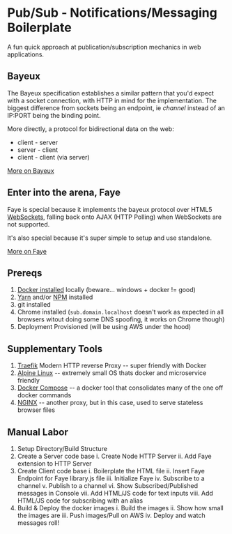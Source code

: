 # Pub/Sub - Notifications/Messaging Boilerplate

A fun quick approach at publication/subscription mechanics in web applications.

## Bayeux

The Bayeux specification establishes a similar pattern that you'd expect with a socket connection, 
with HTTP in mind for the implementation. The biggest difference from sockets being an endpoint, ie _channel_ 
instead of an IP:PORT being the binding point.

More directly, a protocol for bidirectional data on the web:

* client - server
* server - client
* client - client (via server)

[More on Bayeux](https://docs.cometd.org/current/reference/index.html#_bayeux)

## Enter into the arena, Faye

Faye is special because it implements the bayeux protocol over HTML5 [WebSockets](https://www.websocket.org/aboutwebsocket.html), falling back onto
AJAX (HTTP Polling) when WebSockets are not supported.

It's also special because it's super simple to setup and use standalone.

[More on Faye](https://faye.jcoglan.com/)

## Prereqs

1. [Docker installed](https://docs.docker.com/install/) locally (beware... windows + docker != good)
2. [Yarn](https://yarnpkg.com/lang/en/docs/install/) and/or [NPM](https://www.npmjs.com/get-npm) installed
3. git installed
4. Chrome installed (`sub.domain.localhost` doesn't work as expected in all browsers witout doing some DNS spoofing, it works on Chrome though)
5. Deployment Provisioned (will be using AWS under the hood)

## Supplementary Tools

1. [Traefik](https://docs.traefik.io/) Modern HTTP reverse Proxy -- super friendly with Docker
2. [Alpine Linux](https://alpinelinux.org/about/) -- extremely small OS thats docker and microservice friendly
3. [Docker Compose](https://docs.docker.com/compose/) -- a docker tool that consolidates many of the one off docker commands
4. [NGINX](https://www.nginx.com/) -- another proxy, but in this case, used to serve stateless browser files

## Manual Labor

1. Setup Directory/Build Structure
2. Create a Server code base
    i. Create Node HTTP Server
    ii. Add Faye extension to HTTP Server
3. Create Client code base
    i. Boilerplate the HTML file
    ii. Insert Faye Endpoint for Faye library.js file
    iii. Initialize Faye
    iv. Subscribe to a channel
    v. Publish to a channel
    vi. Show Subscribed/Published messages in Console
    vii. Add HTML/JS code for text inputs
    viii. Add HTML/JS code for subscribing with an alias
4. Build & Deploy the docker images
    i. Build the images
    ii. Show how small the images are
    iii. Push images/Pull on AWS
    iv. Deploy and watch messages roll!